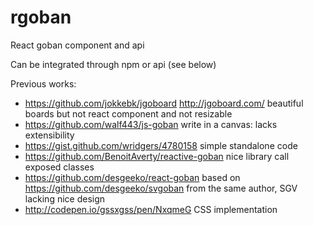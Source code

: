# rgoban

React goban component and api

Can be integrated through npm or api (see below)

Previous works:
  - https://github.com/jokkebk/jgoboard http://jgoboard.com/ beautiful boards but not react component and not resizable
  - https://github.com/walf443/js-goban write in a canvas: lacks extensibility
  - https://gist.github.com/wridgers/4780158 simple standalone code
  - https://github.com/BenoitAverty/reactive-goban nice library call exposed classes
  - https://github.com/desgeeko/react-goban based on  https://github.com/desgeeko/svgoban from the same author, SGV lacking nice design
  - http://codepen.io/gssxgss/pen/NxqmeG CSS implementation
